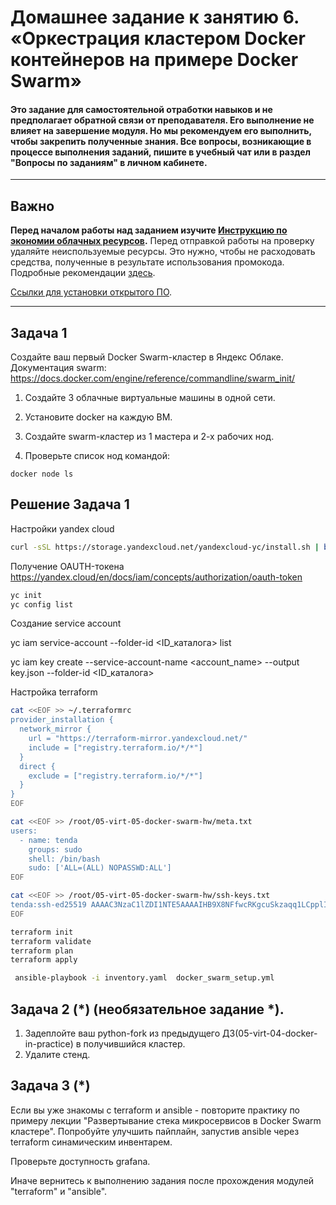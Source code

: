 # Домашнее задание к занятию 6. «Оркестрация кластером Docker контейнеров на примере Docker Swarm»

#### Это задание для самостоятельной отработки навыков и не предполагает обратной связи от преподавателя. Его выполнение не влияет на завершение модуля. Но мы рекомендуем его выполнить, чтобы закрепить полученные знания. Все вопросы, возникающие в процессе выполнения заданий, пишите в учебный чат или в раздел "Вопросы по заданиям" в личном кабинете.

---

## Важно

**Перед началом работы над заданием изучите [Инструкцию по экономии облачных ресурсов](https://github.com/netology-code/devops-materials/blob/master/cloudwork.MD).**
Перед отправкой работы на проверку удаляйте неиспользуемые ресурсы.
Это нужно, чтобы не расходовать средства, полученные в результате использования промокода.
Подробные рекомендации [здесь](https://github.com/netology-code/virt-homeworks/blob/virt-11/r/README.md).

[Ссылки для установки открытого ПО](https://github.com/netology-code/devops-materials/blob/master/README.md).

---

## Задача 1

Создайте ваш первый Docker Swarm-кластер в Яндекс Облаке.
Документация swarm: https://docs.docker.com/engine/reference/commandline/swarm_init/
1. Создайте 3 облачные виртуальные машины в одной сети.
2. Установите docker на каждую ВМ.
3. Создайте swarm-кластер из 1 мастера и 2-х рабочих нод.

4. Проверьте список нод командой:
```
docker node ls
```

## Решение Задача 1

Настройки yandex cloud

```bash
curl -sSL https://storage.yandexcloud.net/yandexcloud-yc/install.sh | bash
```
Получение  OAUTH-токена https://yandex.cloud/en/docs/iam/concepts/authorization/oauth-token

```bash
yc init
yc config list
```
Создание service account

yc iam service-account --folder-id <ID_каталога> list

yc iam key create --service-account-name <account_name> --output key.json --folder-id <ID_каталога>

Настройка terraform

```bash
cat <<EOF >> ~/.terraformrc
provider_installation {
  network_mirror {
    url = "https://terraform-mirror.yandexcloud.net/"
    include = ["registry.terraform.io/*/*"]
  }
  direct {
    exclude = ["registry.terraform.io/*/*"]
  }
}
EOF
```

```bash
cat <<EOF >> /root/05-virt-05-docker-swarm-hw/meta.txt
users:
  - name: tenda
    groups: sudo
    shell: /bin/bash
    sudo: ['ALL=(ALL) NOPASSWD:ALL']
EOF
```
```bash
cat <<EOF >> /root/05-virt-05-docker-swarm-hw/ssh-keys.txt
tenda:ssh-ed25519 AAAAC3NzaC1lZDI1NTE5AAAAIHB9X8NFfwcRKgcuSkzaqq1LCpplIhFsHNu54WnZhzAg tenda
EOF
```
```bash
terraform init
terraform validate
terraform plan
terraform apply
```


```bash
 ansible-playbook -i inventory.yaml  docker_swarm_setup.yml
```


## Задача 2 (*) (необязательное задание *).
1.  Задеплойте ваш python-fork из предыдущего ДЗ(05-virt-04-docker-in-practice) в получившийся кластер.
2. Удалите стенд.


## Задача 3 (*)

Если вы уже знакомы с terraform и ansible  - повторите практику по примеру лекции "Развертывание стека микросервисов в Docker Swarm кластере". Попробуйте улучшить пайплайн, запустив ansible через terraform синамическим инвентарем.

Проверьте доступность grafana.

Иначе вернитесь к выполнению задания после прохождения модулей "terraform" и "ansible".


